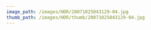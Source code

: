 ```yaml
---
image_path: /images/HDR/20071025043129-04.jpg
thumb_path: /images/HDR/thumb/20071025043129-04.jpg
---
```

